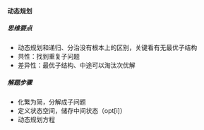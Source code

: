 #### 动态规划

##### 思维要点

- 动态规划和递归、分治没有根本上的区别，关键看有无最优子结构
- 共性：找到重复子问题
- 差异性：最优子结构、中途可以淘汰次优解

##### 解题步骤

- 化繁为简，分解成子问题
- 定义状态空间，储存中间状态（opt[i]）
- 动态规划方程
